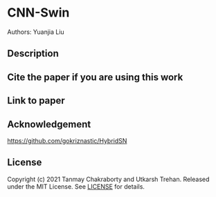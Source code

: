# CNN-Swin

Authors: Yuanjia Liu

## Description


## Cite the paper if you are using this work

## Link to paper

## Acknowledgement
https://github.com/gokriznastic/HybridSN 




## License

Copyright (c) 2021 Tanmay Chakraborty and Utkarsh Trehan. Released under the MIT License. See [LICENSE](LICENSE) for details.
